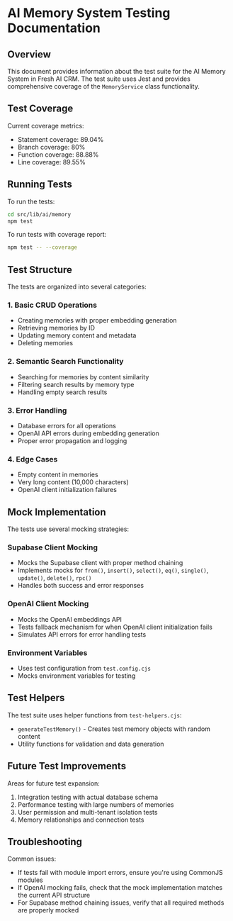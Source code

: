 # AI Memory System Testing Documentation

## Overview

This document provides information about the test suite for the AI Memory System in Fresh AI CRM. The test suite uses Jest and provides comprehensive coverage of the `MemoryService` class functionality.

## Test Coverage

Current coverage metrics:
- Statement coverage: 89.04%
- Branch coverage: 80%
- Function coverage: 88.88%
- Line coverage: 89.55%

## Running Tests

To run the tests:

```bash
cd src/lib/ai/memory
npm test
```

To run tests with coverage report:

```bash
npm test -- --coverage
```

## Test Structure

The tests are organized into several categories:

### 1. Basic CRUD Operations
- Creating memories with proper embedding generation
- Retrieving memories by ID
- Updating memory content and metadata
- Deleting memories

### 2. Semantic Search Functionality
- Searching for memories by content similarity
- Filtering search results by memory type
- Handling empty search results

### 3. Error Handling
- Database errors for all operations
- OpenAI API errors during embedding generation
- Proper error propagation and logging

### 4. Edge Cases
- Empty content in memories
- Very long content (10,000 characters)
- OpenAI client initialization failures

## Mock Implementation

The tests use several mocking strategies:

### Supabase Client Mocking
- Mocks the Supabase client with proper method chaining
- Implements mocks for `from()`, `insert()`, `select()`, `eq()`, `single()`, `update()`, `delete()`, `rpc()`
- Handles both success and error responses

### OpenAI Client Mocking
- Mocks the OpenAI embeddings API
- Tests fallback mechanism for when OpenAI client initialization fails
- Simulates API errors for error handling tests

### Environment Variables
- Uses test configuration from `test.config.cjs`
- Mocks environment variables for testing

## Test Helpers

The test suite uses helper functions from `test-helpers.cjs`:
- `generateTestMemory()` - Creates test memory objects with random content
- Utility functions for validation and data generation

## Future Test Improvements

Areas for future test expansion:
1. Integration testing with actual database schema
2. Performance testing with large numbers of memories
3. User permission and multi-tenant isolation tests
4. Memory relationships and connection tests

## Troubleshooting

Common issues:
- If tests fail with module import errors, ensure you're using CommonJS modules
- If OpenAI mocking fails, check that the mock implementation matches the current API structure
- For Supabase method chaining issues, verify that all required methods are properly mocked
